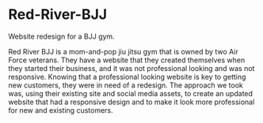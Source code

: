 # Red-River-BJJ
Website redesign for a BJJ gym.

Red River BJJ is a mom-and-pop jiu jitsu gym that is owned by two Air Force veterans. They have a website that they created themselves when they started their business, and it was not professional looking and was not responsive. Knowing that a professional looking website is key to getting new customers, they were in need of a redesign. The approach we took was, using their existing site and social media assets, to create an updated website that had a responsive design and to make it look more professional for new and existing customers.
